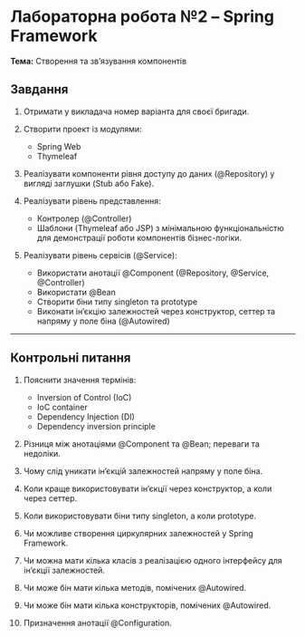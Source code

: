 # Лабораторна робота №2 – Spring Framework

**Тема:** Створення та зв’язування компонентів

## Завдання

1. Отримати у викладача номер варіанта для своєї бригади.

2. Створити проект із модулями:
    - Spring Web
    - Thymeleaf

3. Реалізувати компоненти рівня доступу до даних (@Repository) у вигляді заглушки (Stub або Fake).

4. Реалізувати рівень представлення:
    - Контролер (@Controller)
    - Шаблони (Thymeleaf або JSP) з мінімальною функціональністю для демонстрації роботи компонентів бізнес-логіки.

5. Реалізувати рівень сервісів (@Service):
    - Використати анотації @Component (@Repository, @Service, @Controller)
    - Використати @Bean
    - Створити біни типу singleton та prototype
    - Виконати ін’єкцію залежностей через конструктор, сеттер та напряму у поле біна (@Autowired)

---

## Контрольні питання

1. Пояснити значення термінів:
    - Inversion of Control (IoC)
    - IoC container
    - Dependency Injection (DI)
    - Dependency inversion principle

2. Різниця між анотаціями @Component та @Bean; переваги та недоліки.

3. Чому слід уникати ін’єкцій залежностей напряму у поле біна.

4. Коли краще використовувати ін’єкції через конструктор, а коли через сеттер.

5. Коли використовувати біни типу singleton, а коли prototype.

6. Чи можливе створення циркулярних залежностей у Spring Framework.

7. Чи можна мати кілька класів з реалізацією одного інтерфейсу для ін’єкції залежностей.

8. Чи може бін мати кілька методів, помічених @Autowired.

9. Чи може бін мати кілька конструкторів, помічених @Autowired.

10. Призначення анотації @Configuration.
